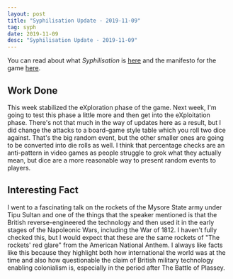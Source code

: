 ```yaml
---
layout: post
title: "Syphilisation Update - 2019-11-09"
tag: syph
date: 2019-11-09
desc: "Syphilisation Update - 2019-11-09"
---
```



You can read about what *Syphilisation* is [here](/blog/syph/announce) and the manifesto for the game [here](/blog/syph/manifesto).

## Work Done

This week stabilized the eXploration phase of the game. Next week, I'm going to test this phase a little more and then get into the eXploitation phase. There's not that much in the way of updates here as a result, but I did change the attacks to a board-game style table which you roll two dice against. That's the big random event, but the other smaller ones are going to be converted into die rolls as well. I think that percentage checks are an anti-pattern in video games as people struggle to grok what they actually mean, but dice are a more reasonable way to present random events to players.

## Interesting Fact

I went to a fascinating talk on the rockets of the Mysore State army under Tipu Sultan and one of the things that the speaker mentioned is that the British reverse-engineered the technology and then used it in the early stages of the Napoleonic Wars, including the War of 1812. I haven't fully checked this, but I would expect that these are the same rockets of "The rockets' red glare" from the American National Anthem. I always like facts like this because they highlight both how international the world was at the time and also how questionable the claim of British military technology enabling colonialism is, especially in the period after The Battle of Plassey.


